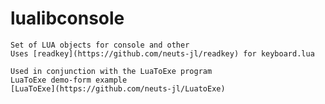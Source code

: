 # lualibconsole
    Set of LUA objects for console and other
    Uses [readkey](https://github.com/neuts-jl/readkey) for keyboard.lua
 
    Used in conjunction with the LuaToExe program
    LuaToExe demo-form example
    [LuaToExe](https://github.com/neuts-jl/LuatoExe) 

    
